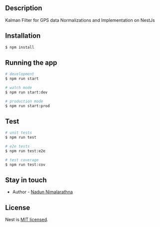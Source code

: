 ## Description

Kalman Filter for GPS data Normalizations and Implementation on NestJs

## Installation

```bash
$ npm install
```

## Running the app

```bash
# development
$ npm run start

# watch mode
$ npm run start:dev

# production mode
$ npm run start:prod
```

## Test

```bash
# unit tests
$ npm run test

# e2e tests
$ npm run test:e2e

# test coverage
$ npm run test:cov
```

## Stay in touch

- Author - [Nadun Nimalarathna]([https://kamilmysliwiec.com](https://www.linkedin.com/in/nadunisurub/))

## License

Nest is [MIT licensed](LICENSE).
